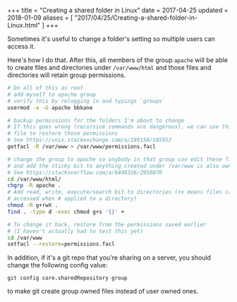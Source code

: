 +++
title = "Creating a shared folder in Linux"
date = 2017-04-25
updated = 2018-01-09
aliases = [ "2017/04/25/Creating-a-shared-folder-in-Linux.html" ]
+++

Sometimes it's useful to change a folder's setting so multiple users can access it.

Here's how I do that. After this, all members of the group `apache` will be able to create files and directories under `/var/www/html` and those files and directories will retain group permissions.

```bash
# Do all of this as root
# add myself to apache group
# verify this by relogging in and typings `groups`
usermod -a -G apache bbkane

# backup permissions for the folders I'm about to change
# If this goes wrong (recursive commands are dangerous), we can use this
# file to restore those permissions
# See https://unix.stackexchange.com/a/189158/185953
getfacl -R /var/www > /var/www/permissions.facl

# change the group to apache so anybody in that group can edit these files
# and add the sticky bit to anything created under /var/www is also owned by apache
# See https://stackoverflow.com/a/6448326/2958070
cd /var/www/html/
chgrp -R apache .
# Add read, write, execute/search bit to directories (+x means files can be
# accessed when # applied to a directory)
chmod -R g+rwX .
find . -type d -exec chmod g+s '{}' +

# To change it back, restore from the permissions saved earlier
# (I haven't actually had to test this yet)
cd /var/www
setfacl --restore=permissions.facl
```

In addition, if it's a git repo that you're sharing on a server, you should change the following config value:

```
git config core.sharedRepository group
```

to make git create group owned files instead of user owned ones.
